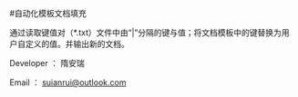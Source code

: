 #自动化模板文档填充

通过读取键值对（*.txt）文件中由“|”分隔的键与值；将文档模板中的键替换为用户自定义的值。并输出新的文档。

Developer ： 隋安瑞

Email ： suianrui@outlook.com

